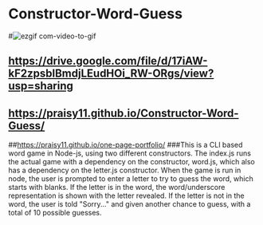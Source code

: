 # Constructor-Word-Guess

#![ezgif com-video-to-gif](https://user-images.githubusercontent.com/44099789/52321400-930c2c00-29a2-11e9-80f1-2d5406a4eaf2.gif)

## https://drive.google.com/file/d/17iAW-kF2zpsblBmdjLEudHOi_RW-ORgs/view?usp=sharing
## https://praisy11.github.io/Constructor-Word-Guess/
##https://praisy11.github.io/one-page-portfolio/
###This is a CLI based word game in Node-js, using two different constructors. 
The index.js runs the actual game with a dependency on
the constructor, word.js, which also has a dependency on the letter.js constructor. 
When the game is run in node, the user is prompted to enter a letter to try to guess the word, which starts with blanks.
If the letter is in the word, the word/underscore representation is shown with the letter revealed. 
If the letter is not in the word, the user is told "Sorry..." and given another chance to guess, 
with a total of 10 possible guesses.
